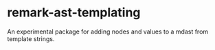 # remark-ast-templating
An experimental package for adding nodes and values to a mdast from template strings.
